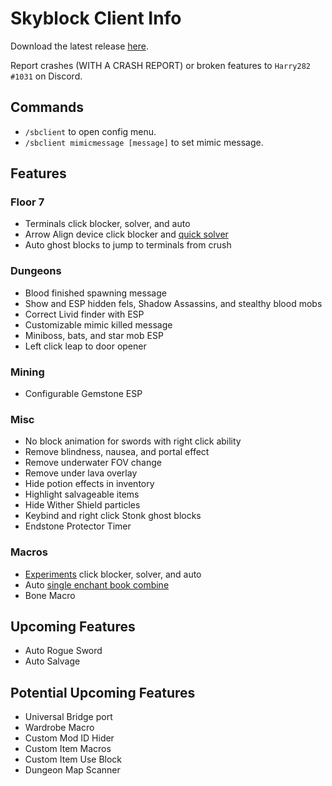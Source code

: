 # Skyblock Client Info

Download the latest release [here](https://github.com/Harry282/Skyblock-Client/releases).

Report crashes (WITH A CRASH REPORT) or broken features to `Harry282 #1031` on Discord.

## Commands

- `/sbclient` to open config menu.
- `/sbclient mimicmessage [message]` to set mimic message.

## Features

### Floor 7
- Terminals click blocker, solver, and auto
- Arrow Align device click blocker and [quick solver](https://youtu.be/i1CvmrMCEtg)
- Auto ghost blocks to jump to terminals from crush

### Dungeons
- Blood finished spawning message
- Show and ESP hidden fels, Shadow Assassins, and stealthy blood mobs
- Correct Livid finder with ESP
- Customizable mimic killed message
- Miniboss, bats, and star mob ESP
- Left click leap to door opener

### Mining
- Configurable Gemstone ESP

### Misc
- No block animation for swords with right click ability
- Remove blindness, nausea, and portal effect
- Remove underwater FOV change
- Remove under lava overlay
- Hide potion effects in inventory
- Highlight salvageable items
- Hide Wither Shield particles
- Keybind and right click Stonk ghost blocks
- Endstone Protector Timer

### Macros
- [Experiments](https://youtu.be/1_dP8UmHywA) click blocker, solver, and auto
- Auto [single enchant book combine](https://youtu.be/zQe9VSttBb8)
- Bone Macro

## Upcoming Features
- Auto Rogue Sword
- Auto Salvage

## Potential Upcoming Features
- Universal Bridge port
- Wardrobe Macro
- Custom Mod ID Hider
- Custom Item Macros
- Custom Item Use Block
- Dungeon Map Scanner
